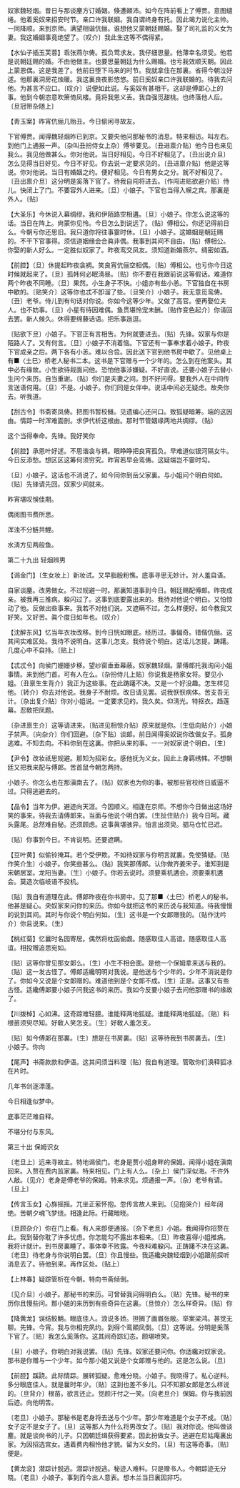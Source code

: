 <!-- { "loadSidebar": true } -->
奴家魏轻烟。昔日与那谈麈方订婚姻。倏遭顚沛。如今在阵前看上了傅贾。意图缱绻。他着奚奴来招安时节。亲口许我联姻。我自谓终身有托。因此竭力说化主帅。一同降顺。来到京师。满望相谐伉俪。谁想他又蒙朝廷赐婚。娶了司礼监的义女为妻。我这婚姻事竟绝望了。〔叹介〕我此生这等不偶得紧。 

【水仙子插玉芙蓉】乖张燕尔俦。孤负莺求友。我仔细思量。他薄幸名须受。他若是说朝廷赐的婚。不由他做主。也要思量朝廷为什么赐婚。也亏我效顺天朝。因此上蒙恩偶。这是我差了。他前日堕下马来的时节。我就拿住在那裏。省得今朝泣好逑。他那裏洞房花烛暖。我这裏良夜影悠悠。前日奚奴亲口许我联婚的。待我去问他。为甚言不应口。〔叹介〕说便如此说。与奚奴有甚相干。这却是傅郞心上的事。他到今朝恣意吹箫倚凤楼。竟将我恩义丢。我自强觅甜桃。也终落他人后。〔旦冠带杂随上〕 

【靑玉案】昨宵伉俪几贻丑。今日偷闲寻故友。

下官傅贾。闻得魏轻烟昨已到京。又要央他问那秘书的消息。特来相访。叫左右。到他门上通报一声。〔杂叫丑扮侍女上杂〕傅爷要见。〔丑进禀介贴〕他今日也来见我么。我见他做甚么。你对他说。当日好相见。今日不好相见了。〔丑出说介旦〕怎么见得当日好见。今日不好见。你去说一定要求见的。〔丑进禀介贴〕他是这等说。你对他说。当日有婚姻之约。便好相见。今日有男女之分。就不好相见了。〔丑出禀介旦〕这分明是奚落下官了。待我自闯将进去。〔作闯进贴欲避介贴〕侍儿。快闭上了门。不要容外人进来。〔旦〕小娘子。下官也当得入幙之宾。那裏是外人。〔贴〕 

【大圣乐】今休说入幕绸缪。我和伊陌路空相遘。〔旦〕小娘子。你怎么说这等的话。当日在阵上。尙蒙你见怜。今日怎么到说远了。〔贴〕傅相公。你还记得前日么。今朝亏你还思旧。我只道你将往事霎时休。〔旦〕小娘子。这婚姻是朝廷赐的。不干下官事得。须信道姻缘会合眞非偶。我事到其间不自由。〔贴〕傅相公。你娶的新人好么。一定胜似奴家了。昨夜鸾交凤友。须知道新婚燕尔。绸密如酒。

【前腔】〔旦〕休提起昨夜衾裯。笑良宵伉俪空相偶。〔贴〕傅相公。也亏你今日这时候就起来了。〔旦〕孤帏何必眠淸昼。〔贴〕你不要在我跟前说这等假话。难道你两个昨夜不同睡。〔旦〕果然。小生身子不快。小姐亦有些小恙。下官独自在书房中歇的。〔贴笑介〕这等你也忒不卽溜了些。〔旦笑介〕小娘子。我无意觅鸾俦。〔丑〕老爷。侍儿到有句话对你说。你如今这等少年。又做了高官。便再娶位夫人。也不妨事。〔旦〕小星有待因难偶。鱼贯堪怜宠未酬。〔贴作变色起介〕你请回去罢。新人候久。休得要绵藤话语。把乐事迤逗。

〔贴欲下旦〕小娘子。下官正有言相吿。为何就要进去。〔贴〕先锋。奴家与你是陌路人了。又有何言。〔旦〕小娘子不消着恼。下官还有一事奉求着小娘子。昨夜下官成亲之后。两下各有小恙。难以合卺。因此送下官到他书房中歇了。见他桌上有■〈土巳〉桥老人秘书二本。这书是下官赠与一个少年的。怎么到在他案头。其中必有缘故。小生欲待觌面问他。恐怕他事涉嫌疑。不好直说。还要小娘子去替小生问个来历。自当重谢。〔贴〕你们是夫妻之间。到不好问得。要我外人在中间传言送语何用。〔旦〕不是。小娘子。你们同是女伴中。说话中间必无疑虑。故央你去。听我道。 

【刮古令】书斋寄凤俦。把图书暂校雠。见遗编心还问口。致狐疑暗筹。端的这因由。情踪一时浑难面剖。求伊代析这根由。那时节管姻缘两地共绸缪。〔贴〕 

这个当得奉命。先锋。我好笑你 

【前腔】承恩叶好逑。不思谐衾与裯。眼睁睁把良宵孤负。早难道似银河隔女牛。今日反添愁。想区区这筹何须穷究。昨宵若早会鸾俦。这疑端岂不霎时勾。

〔旦〕小娘子。这话也不消说了。如今同你到岳父家裏。与小姐问个明白何如。〔贴〕先锋请先回。奴家少间就来。 

昨宵堪叹悞佳期。

偶阅图书费所思。

浑浊不分鲢共鲤。

水淸方见两般鱼。 

第二十九出
轻烟辨男

【谒金门】〔生女妆上〕新妆试。又早脂殷粉憔。底事寻思无妙计。对人羞自语。

自家谈麈。改男做女。不过规避一时。那裏知道事到今日。朝廷赐配傅郞。昨夜成亲。被我再三推病。躱闪过了。这事到底要露出来的。我待对他说个明白。又怕惊动了他。反做出些事来。我若不对他们说。又遮瞒不过。怎么样便好。如今教我又好笑。又好苦。眞个度日如年也。〔叹介〕 

【沈醉东风】忆当年衣妆改移。到今日恍如眼底。经历过。事偏奇。错偕伉俪。这其间实难区处。我待不说明白。这事儿怎支。我待说个明白。这话儿怎提。踌躇。几度心中不自持。〔贴上〕 

【忒忒令】向侯门姗姗步移。望纱窗垂垂幕蔽。奴家魏轻烟。蒙傅郞托我询问小姐事情。来到他门首。可有人在么。〔杂扮侍儿上贴〕你说我是杨家女将。要见小姐。〔丑禀生生背介〕我正为这些事。在此踌躇不决。又是一个好没趣。怎生样见他。〔转介〕你去对他说。我身子不耐烦。改日请见罢。说我恹恹病体。苦支吾无计。〔杂出复介贴〕你对小姐说。一定要求见的。我久矣。仰淸光。特抠衣。趋莲幕。忍敎把凤题。

〔杂进禀生介〕这等请进来。〔贴进见相惊介贴〕原来就是你。〔生低向贴介〕小娘子禁声。〔向杂介〕你们回避。〔杂下贴〕谈郞。前日闻得奚奴说你改做女子。孤身逃难。不知去向。不料你到在这裏。你把从来的事。一一对奴家说个明白。〔生〕 

【尹令】改妆祇思规避。那知为招彩女。感他抚为义女。因此上身羁绣帏。不想朝廷又把我来配与傅郞。苦首鼠今朝怎两持。

小娘子。你怎么也在那滇南去了。〔贴〕奴家也为你的事。被那些官校终日威逼不过。只得逃避去的。 

【品令】当年为伊。避迹向天涯。今因顺义。相逢在京师。不想你今日做出这场好笑的事来。待我去请傅郞来。当面与他说个明白罢。〔生扯住贴介〕我今日呵。藏头露尾。总然难自秘。还须顾虑。这事眞堪骇异。怕言出须臾。驷马仓忙已迟。

〔贴〕你事到今日。不肯说明。还要遮瞒。 

【豆叶黄】似偷铃掩耳。若个受伊欺。不如待奴家与你明言就裏。免使猜疑。〔贴作笑介生〕小娘子。你笑些甚么。〔贴〕我笑那傅郞。认你做齐姜宋子。谁知到是宋朝居室。龙阳当妻。〔生〕小娘子。你若去说时。须要乘机遘会。须要乘机遘会。莫造次临岐语不投机。

〔贴〕我自有道理在此。傅郞昨夜在你书房中。见了那■〈土巳〉桥老人的秘书。他甚是疑心。央奴家来问你的来历。你如今就把这书的来历说与我知道。待我慢慢的说到其间。其时与你说个明白何如。〔生〕这书是一个女郞赠我的。〔贴作沈吟介〕你且说来。〔生〕 

【桃红菊】忆曩时名园寄居。偶然将枕函偷觑。随感取佳人高谊。随感取佳人高谊。相投赠追思宛如。

〔贴〕这等你曾见那女郞么。〔生〕小生不相会面。是他一个保姆拿来送与我的。〔贴〕这一发古怪了。傅郞适纔明明对我说。是他送与个少年的。少年不消说是你了。你如今又说是个女郞赠的。难道他到是个女郞不成。〔生〕正是。这事又有些古怪。适纔傅郞要小娘子问我这书的来历。我如今反要小娘子去问他那赠书的缘故了。 

【川拨棹】心如沸。这奇踪难轻臆。谁能释两地狐疑。谁能释两地狐疑。〔贴〕料根苗须臾尽知。好敎人笑怎支。〔生〕好敎人羞怎支。

〔贴〕如今傅郞在那裏。〔生〕想是在书房裏。〔贴〕这等待我到书房裏去。〔生〕小娘子。你向 

【尾声】书斋款款和伊语。这其间须当料理〔贴〕我自有道理。管取你们涣释狐冰在片时。

几年书剑逐漂蓬。

今日相逢似梦中。

底事茫茫难自释。

不堪分付与东风。 

第三十出
保姆识女

〔老旦上〕远来寻故主。特地谒侯门。老身是贾小姐身畔的保姆。闻得小姐在滇南回来。入赘在费内监家裏。特来相见。门上有人么。〔杂上〕侯门深似海。不许外人敲。〔见介〕老身是傅老爷的保姆。特来求见。烦通报一声。〔杂〕老爷有请。〔旦上〕 

【传言玉女】心旆摇摇。兀坐正萦怀抱。忽传言故人来到。〔见抱哭介〕经年阔绝。苦朝夕魂飞梦绕。相逢此际。行藏暗晓。

〔旦顾杂介〕你在门上看。有人来卽便通报。〔杂下老旦〕小姐。我闻得你招赘在此。我到替你耽了许多忧虑。你怎能勾不露出本相来。〔旦〕昨夜喜得小姐推病。我将计就计。到书房裏睡了。事体幸不败露。今夜料难躱闪。正踌躇不决在这裏。〔老旦〕待老身与你说明白罢。〔旦〕你且慢些。我适纔央魏轻烟到小姐跟前探听消息去了。待他到来。再作区处。〔贴上〕 

【上林春】疑踪管析在今朝。特向书斋倾倒。

〔见介旦〕小娘子。那秘书的来历。可曾替我问得明白么。〔贴〕先锋。秘书的来历你且慢些问。那小姐的来历到有些奇异在这裏。〔旦惊介〕怎么样奇异。〔贴〕你 

【降黄龙】误结鲛鮹。眼底佳人。浪说多娇。担搁了画眉张敞。举案梁鸿。甚觉无聊。先锋。今宵。我与你相完夙约。到得个鸾顚凤倒。〔旦〕这等说。分明是奚落下官了。〔贴〕我怎么奚落你。这其间奇踪幻态。颇堪喷笑。

〔旦〕小娘子。你明白对我说罢。〔贴〕先锋。奴家还要问你。你适纔对奴家说。那书是你赠与一个少年。如今那小姐又说是个女郞赠与他的。这是怎么说。〔旦〕 

【前腔】蹊跷。此际情踪。展转狐疑。愈难分晓。小娘子。我晓得了。私心逆料。多分眼底佳人。就是曩时年少。〔贴〕这到也差不多儿。只不知那女郞是怎么样说的。〔旦背介〕根苗。欲言还止。觉颜汗付之一笑。〔向老旦介〕保姆。你与我前因后迹。向他明吿。

〔老旦〕小娘子。那秘书是老身将去送与个少年。那少年难道是个女子不成。〔贴〕女子定不是女子了。〔旦〕这等那人为什么将男改女了。〔贴〕我对你说。他叫做谈麈。就是谈尙书的儿子。只因朝廷缉获得要紧。因此扮做女子。逃避在尼姑庵裏出家。为因招选宫女。遇着费内相怜他才貌。留为义女的。〔旦〕有这等奇事。〔贴〕便是。 

【黄龙衮】潜踪计脱逃。潜踪计脱逃。秘迹人难料。只是赠书人。今朝踪迹无分晓。〔老旦〕小娘子。事到而今出人意表。想木兰当日裏因非巧。

